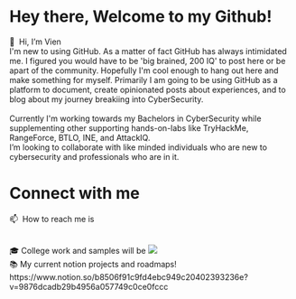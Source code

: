 # Hey there, Welcome to my Github!

👋  Hi, I’m Vien <br/>
I'm new to using GitHub. As a matter of fact GitHub has always intimidated me. I figured you would have to be 'big brained, 200 IQ' to post here or be apart of the community. Hopefully I'm cool enough to hang out here and make something for myself. Primarily I am going to be using GitHub as a platform to document, create opinionated posts about experiences, and to blog about my journey breakiing into CyberSecurity. <br/> <br/>
Currently I'm working towards my Bachelors in CyberSecurity while supplementing other supporting hands-on-labs like TryHackMe, RangeForce, BTLO, INE, and AttackIQ. <br/>
I’m looking to collaborate with like minded individuals who are new to cybersecurity and professionals who are in it.

# Connect with me

📫 
How to reach me is 
<br/> 

<br/> 
🎓  College work and samples will be <a href="[URL](https://securitysyndicate.gitbook.io/college/)"><img src="[URL](https://img.shields.io/badge/Wordpress-21759B?style=for-the-badge&logo=wordpress&logoColor=white
)"> </a> 
<br/>
📚 My current notion projects and roadmaps! https://www.notion.so/b8506f91c9fd4ebc949c20402393236e?v=9876dcadb29b4956a057749c0ce0fccc

